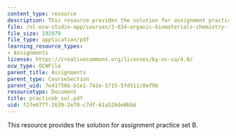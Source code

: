 ```yaml
---
content_type: resource
description: This resource provides the solution for assignment practice set B.
file: /ol-ocw-studio-app/courses/3-034-organic-biomaterials-chemistry-fall-2005/f2fe677f26392e70c7df61a526de0bb6_practiceb_sol.pdf
file_size: 192979
file_type: application/pdf
learning_resource_types:
- Assignments
license: https://creativecommons.org/licenses/by-nc-sa/4.0/
ocw_type: OCWFile
parent_title: Assignments
parent_type: CourseSection
parent_uid: 7e41756b-b1e1-741e-5715-5fd511c0ef9b
resourcetype: Document
title: practiceb_sol.pdf
uid: f2fe677f-2639-2e70-c7df-61a526de0bb6
---
```

This resource provides the solution for assignment practice set B.